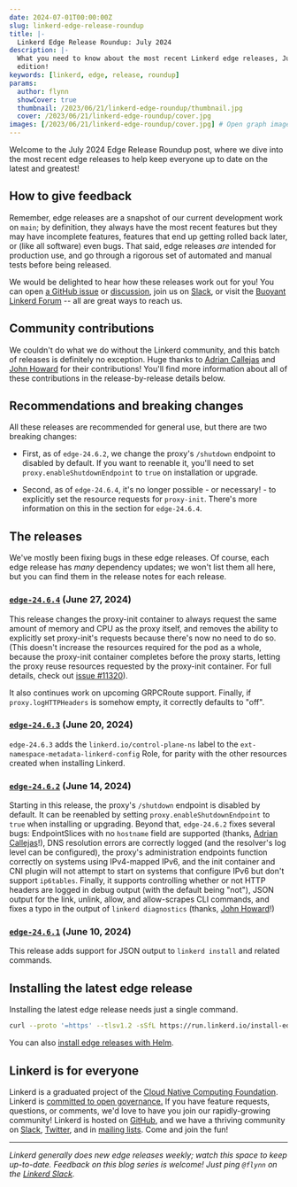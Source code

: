 ```yaml
---
date: 2024-07-01T00:00:00Z
slug: linkerd-edge-release-roundup
title: |-
  Linkerd Edge Release Roundup: July 2024
description: |-
  What you need to know about the most recent Linkerd edge releases, July 2024
  edition!
keywords: [linkerd, edge, release, roundup]
params:
  author: flynn
  showCover: true
  thumbnail: /2023/06/21/linkerd-edge-roundup/thumbnail.jpg
  cover: /2023/06/21/linkerd-edge-roundup/cover.jpg
images: [/2023/06/21/linkerd-edge-roundup/cover.jpg] # Open graph image
---
```


Welcome to the July 2024 Edge Release Roundup post, where we dive into the
most recent edge releases to help keep everyone up to date on the latest and
greatest!

## How to give feedback

Remember, edge releases are a snapshot of our current development work on
`main`; by definition, they always have the most recent features but they may
have incomplete features, features that end up getting rolled back later, or
(like all software) even bugs. That said, edge releases *are* intended for
production use, and go through a rigorous set of automated and manual tests
before being released.

We would be delighted to hear how these releases work out for you! You can
open [a GitHub issue](https://github.com/linkerd/linkerd2/issues/) or
[discussion](https://github.com/linkerd/linkerd2/discussions/), join us on
[Slack](https://slack.linkerd.io), or visit the [Buoyant Linkerd
Forum](https://linkerd.buoyant.io) -- all are great ways to reach us.

## Community contributions

We couldn't do what we do without the Linkerd community, and this batch of
releases is definitely no exception. Huge thanks to [Adrian Callejas] and
[John Howard] for their contributions! You'll find more information about all
of these contributions in the release-by-release details below.

[Adrian Callejas]: https://github.com/acallejaszu
[John Howard]: https://github.com/howardjohn

## Recommendations and breaking changes

All these releases are recommended for general use, but there are two breaking
changes:

- First, as of `edge-24.6.2`, we change the proxy's `/shutdown` endpoint to
  disabled by default. If you want to reenable it, you'll need to set
  `proxy.enableShutdownEndpoint` to `true` on installation or upgrade.

- Second, as of `edge-24.6.4`, it's no longer possible - or necessary! - to
  explicitly set the resource requests for `proxy-init`. There's more
  information on this in the section for `edge-24.6.4`.

## The releases

We've mostly been fixing bugs in these edge releases. Of course, each edge
release has _many_ dependency updates; we won't list them all here, but you
can find them in the release notes for each release.

### [`edge-24.6.4`](https://github.com/linkerd/linkerd2/releases/tag/edge-24.6.4) (June 27, 2024)

This release changes the proxy-init container to always request the same
amount of memory and CPU as the proxy itself, and removes the ability to
explicitly set proxy-init's requests because there's now no need to do so.
(This doesn't increase the resources required for the pod as a
whole, because the proxy-init container completes before the proxy
starts, letting the proxy reuse resources requested by the proxy-init
container. For full details, check out [issue #11320][comment]).

[comment]: https://github.com/linkerd/linkerd2/issues/11320#issuecomment-2186383081

It also continues work on upcoming GRPCRoute support. Finally, if
`proxy.logHTTPHeaders` is somehow empty, it correctly defaults to "off".

### [`edge-24.6.3`](https://github.com/linkerd/linkerd2/releases/tag/edge-24.6.3) (June 20, 2024)

`edge-24.6.3` adds the `linkerd.io/control-plane-ns` label to the
`ext-namespace-metadata-linkerd-config` Role, for parity with the other
resources created when installing Linkerd.

### [`edge-24.6.2`](https://github.com/linkerd/linkerd2/releases/tag/edge-24.6.2) (June 14, 2024)

Starting in this release, the proxy's `/shutdown` endpoint is disabled by default. It can be reenabled by setting `proxy.enableShutdownEndpoint` to `true` when installing or upgrading. Beyond that, `edge-24.6.2` fixes several bugs: EndpointSlices with no `hostname` field are supported (thanks, [Adrian Callejas]!), DNS resolution errors are correctly logged (and the resolver's log level can be configured), the proxy's administration endpoints function correctly on systems using IPv4-mapped IPv6, and the init container and CNI plugin will not attempt to start on systems that configure IPv6 but don't support `ip6tables`. Finally, it supports controlling whether or not HTTP headers are logged in debug output (with the default being "not"), JSON output for the link, unlink, allow, and allow-scrapes CLI commands, and fixes a typo in the output of  `linkerd diagnostics` (thanks, [John Howard]!)

### [`edge-24.6.1`](https://github.com/linkerd/linkerd2/releases/tag/edge-24.6.1) (June 10, 2024)

This release adds support for JSON output to `linkerd install` and related commands.

## Installing the latest edge release

Installing the latest edge release needs just a single command.

```bash
curl --proto '=https' --tlsv1.2 -sSfL https://run.linkerd.io/install-edge | sh
```

You can also [install edge releases with Helm](https://linkerd.io/2.15/tasks/install-helm/).

## Linkerd is for everyone

Linkerd is a graduated project of the [Cloud Native Computing
Foundation](https://cncf.io/). Linkerd is [committed to open
governance.](/2019/10/03/linkerds-commitment-to-open-governance/) If you have
feature requests, questions, or comments, we'd love to have you join our
rapidly-growing community! Linkerd is hosted on
[GitHub](https://github.com/linkerd/), and we have a thriving community on
[Slack](https://slack.linkerd.io/), [Twitter](https://twitter.com/linkerd), and
in [mailing lists](/community/get-involved/). Come and join the fun!

----

_Linkerd generally does new edge releases weekly; watch this space to keep
up-to-date. Feedback on this blog series is welcome! Just ping `@flynn` on the
[Linkerd Slack](https://slack.linkerd.io)._
